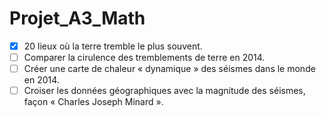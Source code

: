 # Projet_A3_Math
- [x] 20 lieux où la terre tremble le plus souvent.
- [ ] Comparer la cirulence des tremblements de terre en 2014.
- [ ] Créer une carte de chaleur « dynamique » des séismes dans le monde en 2014.
- [ ] Croiser les données géographiques avec la magnitude des séismes, façon « Charles Joseph Minard ».
